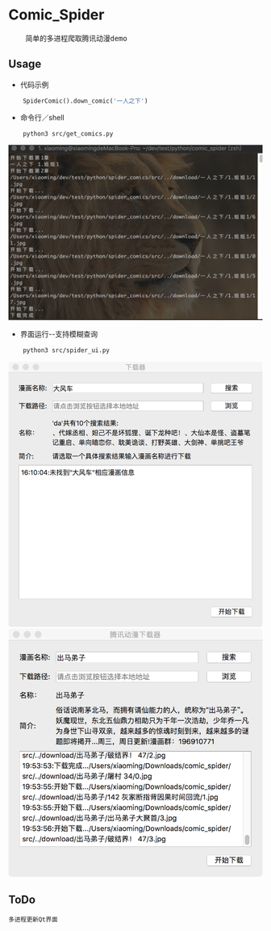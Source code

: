 # Comic_Spider
<pre>
    简单的多进程爬取腾讯动漫demo
</pre>
## Usage
- 代码示例
```python
    SpiderComic().down_comic('一人之下')
```
- 命令行／shell
```bash
    python3 src/get_comics.py
```
![testpng](test.png)
- 界面运行--支持模糊查询
```bash
    python3 src/spider_ui.py
```
![testpng](demo.png)
![testpng](demo1.png)
## ToDo
    多进程更新Qt界面